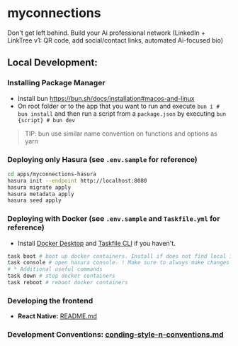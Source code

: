 # myconnections

Don't get left behind.  Build your Ai professional network (LinkedIn + LinkTree v1: QR code, add social/contact links, automated Ai-focused bio)

## **Local Development:**

### Installing Package Manager

- Install bun <https://bun.sh/docs/installation#macos-and-linux>
- On root folder or to the app that you want to run and execute `bun i # bun install` and then run a script from a `package.json` by executing `bun {script} # bun dev`

> TIP: bun use similar name convention on functions and options as yarn

### Deploying only Hasura (see `.env.sample` for reference)

```bash
cd apps/myconnections-hasura
hasura init --endpoint http://localhost:8080
hasura migrate apply
hasura metadata apply
hasura seed apply
```

### Deploying with Docker (see `.env.sample` and `Taskfile.yml` for reference)

- Install [Docker Desktop](https://docs.docker.com/desktop/) and [Taskfile CLI](https://taskfile.dev/installation/) if you haven't.

```bash
task boot # boot up docker containers. Install if does not find local images. Make migrations and seeds.
task console # open hasura console. ! Make sure to always make changes in console this way.
# * Additional useful commands
task down # stop docker containers
task reboot # reboot docker containers
```

### Developing the frontend

- **React Native:** [README.md](./apps/myconnections-native/README.md)

### Development Conventions: [conding-style-n-conventions.md](./coding-style-n-conventions.md)
